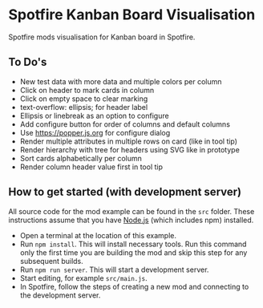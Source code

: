 # Spotfire Kanban Board Visualisation

Spotfire mods visualisation for Kanban board in Spotfire.

## To Do's

- New test data with more data and multiple colors per column
- Click on header to mark cards in column
- Click on empty space to clear marking
- text-overflow: ellipsis; for header label
- Ellipsis or linebreak as an option to configure
- Add configure button for order of columns and default columns
- Use https://popper.js.org for configure dialog
- Render multiple attributes in multiple rows on card (like in tool tip) 
- Render hierarchy with tree for headers using SVG like in prototype 
- Sort cards alphabetically per column
- Render column header value first in tool tip

## How to get started (with development server)
All source code for the mod example can be found in the `src` folder. 
These instructions assume that you have [Node.js](https://nodejs.org/en/) (which includes npm) installed.

- Open a terminal at the location of this example.
- Run `npm install`. This will install necessary tools. Run this command only the first time you are building the mod and skip this step for any subsequent builds.
- Run `npm run server`. This will start a development server.
- Start editing, for example `src/main.js`.
- In Spotfire, follow the steps of creating a new mod and connecting to the development server.
